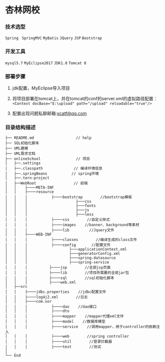 杏林网校
===========================
### 技术选型
`Spring`  ` SpringMVC`  `MyBatis`  `JQuery`  `JSP`  `Bootstrap`

### 开发工具
`mysql5.7` `MyEclipse2017`  `JDK1.8`  `Tomcat 8`

### 部署步骤
1. jdk配置，MyEclipse导入项目


2. 将项目部署在tomcat上，并在tomcat的conf的server.xml的虚拟路径配置：
`<Context docBase="E:\upload" path="/upload" reloadable="true"/>`

3. 配置出现问题私聊邮箱:xcatf@qq.com


### 目录结构描述
```
├── README.md                   // help
├── SQL初始化脚本
├── UML建模
├── UML需求文档
├── onlineSchool                // 项目
│   ├──.settings
│   ├──.classpath              // 编译环境信息
│   ├──.springBeans           // spring环境
│   ├──.tern-project           
│   ├──WebRoot                 // 前端 
│   │    ├────META-INF
│   │    ├────resource   
│   │    │           ├────bootstrap        //bootstrap模板
│   │    │                      ├───css
│   │    │                      ├───fonts
│   │    │                      ├───js
│   │    │                      ├───less
│   │    │           ├────css        //自定义样式
│   │    │           ├────images    //banner、background等素材    
│   │    │           ├────lib         //Jquery文件
│   │    ├────WEB-INF
│   │    │           ├────classes        //编译生成的class文件
│   │    │           ├────config       //配置文件
│   │    │                   ├───applicationContext.xml
│   │    │                   ├───generatorConfig.xml
│   │    │                   ├───spring-datasource
│   │    │                   ├───spring-service
│   │    │          ├────jsp        //全部jsp页面
│   │    │          ├────lib        //项目所需要的全部jar包
│   │    │          ├────sql        //sql初始化脚本
│   │    │          ├────web.xml    
│   ├──src 
│   │    ├────jdbc.properties    //jdbc配置文件
│   │    ├────log4j2.xml        //日志
│   │    ├────com.xor 
│   │    │           ├────dao    //dao接口
│   │    │           ├────dto    
│   │    │           ├────mapper    //mapper代理xml文件
│   │    │           ├────model    //数据库模型
│   │    │           ├────service    //调用mapper，用于controller的依赖注入
│   │    │           ├────web        //spring controller
│   │    │           ├────util        //登录拦截器
│   │    │           ├────test        //测试
│
└── End
```

